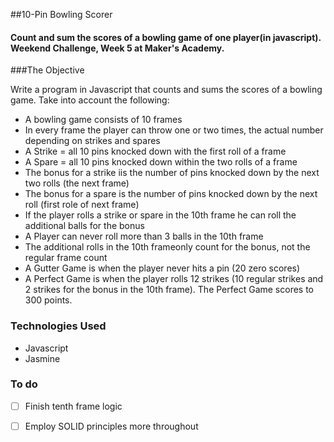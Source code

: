 ##10-Pin Bowling Scorer


#### Count and sum the scores of a bowling game of one player(in javascript). Weekend Challenge, Week 5 at Maker's Academy.


###The Objective

Write a program in Javascript that counts and sums the scores of a bowling game. Take into account the following:

+ A bowling game consists of 10 frames
+ In every frame the player can throw one or two times, the actual number depending on strikes and spares
+ A Strike = all 10 pins knocked down with the first roll of a frame
+ A Spare = all 10 pins knocked down within the two rolls of a frame
+ The bonus for a strike iis the number of pins knocked down by the next two rolls (the next frame)
+ The bonus for a spare is the number of pins knocked down by the next roll (first role of next frame)
+ If the player rolls a strike or spare in the 10th frame he can roll the additional balls for the bonus
+ A Player can never roll more than 3 balls in the 10th frame
+ The additional rolls in the 10th frameonly count for the bonus, not the regular frame count
+ A Gutter Game is when the player never hits a pin (20 zero scores)
+ A Perfect Game is when the player rolls 12 strikes (10 regular strikes and 2 strikes for the bonus in the 10th frame). The Perfect Game scores to 300 points.


### Technologies Used
* Javascript
* Jasmine


### To do 
- [ ] Finish tenth frame logic
- [ ] Employ SOLID principles more throughout
  

